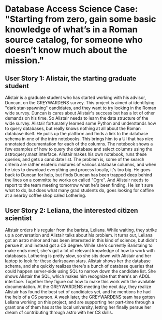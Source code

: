 # Database Access Science Case: "Starting from zero, gain some basic knowledge of what’s in a Roman source catalog, for someone who doesn’t know much about the mission."

## User Story 1: Alistair, the starting graduate student

Alistair is a graduate student who has started working with his advisor, Duncan, on the GREYWARDENS survey. This project is aimed at identifying "dark star-spawning" candidates, and they want to try looking in the Roman wide survey.  Duncan is cares about Alistair's success but has a lot of other demands on his time.  So Alistair needs to learn the data structure of the wide survey. Alistair fortunately learned some Python and understands how to query databases, but really knows nothing at all about the Roman database itself. He pulls up the platform and finds a link to the database schema in one of the intro notebooks.  This brings him to a UI that has nice annotated documentation for each of the columns.  The notebook shows a few examples of how to query the database and select columns using the astroquery.mast interface.  Alistair makes his own notebook, runs these queries, and gets a candidate list. The problem is, some of the search criteria are rather esoteric mixtures of various database columns, and when he tries to download everything and process locally, it's too big.  He goes back to Duncan for  help, but finds Duncan has been trapped deep behind the lines on a committe he works on called "Ogre".  And Alistair needs to report to the team meeting tomorrow what he's been finding. He isn't sure what to do, but does what many grad students do, goes looking for caffine at a nearby coffee shop caled Lothering.

## User Story 2: Leliana, the interested citizen scientist

Alistair orders his regular from the barista, Leliana. While waiting, they strike up a conversation and Alistair talks about his problem.  It turns out, Leliana got an astro minor and has been interested in this kind of science, but didn't persue it, and instead got a CS degree. While she's currently Baristaing to make ends meet, she's got a lot of relevant knowledge of how to work with databases. Lothering is pretty slow, so she sits down with Alistair and her laptop to look for these darkspawn stars.  Alistair shows her the database schema, and she quickly realizes there's a bunch of database queries that could happen server-side using SQL to narrow down the candidate list. She shows Alistair the SQL, which makes him recognize that there's an ADQL interface.  Together they figure out how to make this work with the available documentation.  At the GREYWARDENS meeting the next day, they realize Alistair has found the best set of candidates yet, and he mentions he had the help of a CS person. A week later, the GREYWARDENS team has gotten Leliana working on this project, and are supporting her part-time through a grant one of them has at the local university, letting her finally persue her dream of contributing through astro with her CS skills.


